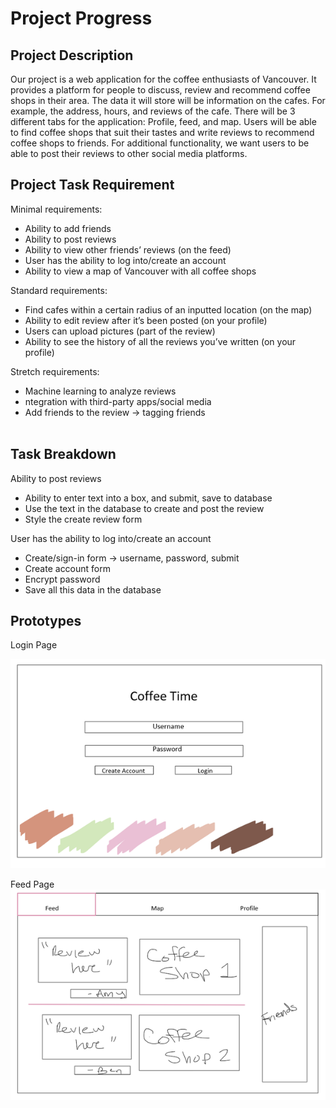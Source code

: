 # Project Progress <br />
## Project Description <br />

Our project is a web application for the coffee enthusiasts of Vancouver. It provides a platform for people to discuss, review and recommend coffee shops in their area. The data it will store will be information on the cafes. For example, the address, hours, and reviews of the cafe. There will be 3 different tabs for the application: Profile, feed, and map. Users will be able to find coffee shops that suit their tastes and write reviews to recommend coffee shops to friends. For additional functionality, we want users to be able to post their reviews to other social media platforms. <br />


## Project Task Requirement

Minimal requirements: <br />
* Ability to add friends <br />
* Ability to post reviews <br />
* Ability to view other friends’ reviews (on the feed) <br />
* User has the ability to log into/create an account <br />
* Ability to view a map of Vancouver with all coffee shops <br />

Standard requirements: <br />
* Find cafes within a certain radius of an inputted location (on the map) <br />
* Ability to edit review after it’s been posted (on your profile) <br />
* Users can upload pictures (part of the review) <br />
* Ability to see the history of all the reviews you’ve written (on your profile) <br />

Stretch requirements: <br />
* Machine learning to analyze reviews <br />
* ntegration with third-party apps/social media <br />
* Add friends to the review → tagging friends <br /> <br />

## Task Breakdown

Ability to post reviews <br />
* Ability to enter text into a box, and submit, save to database <br />
* Use the text in the database to create and post the review <br />
* Style the create review form <br />

User has the ability to log into/create an account <br />
* Create/sign-in form → username, password, submit <br />
* Create account form <br />
* Encrypt password <br />
* Save all this data in the database <br />

## Prototypes

Login Page <br />

![Alt](/images/login.png "login")

Feed Page <br />
![Alt](/images/feed.png "feed")

